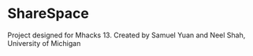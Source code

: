 # ShareSpace
Project designed for Mhacks 13. Created by Samuel Yuan and Neel Shah, University of Michigan
